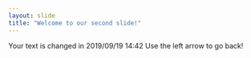 ```yaml
---
layout: slide
title: "Welcome to our second slide!"
---
```

Your text is changed in 2019/09/19 14:42
Use the left arrow to go back!
